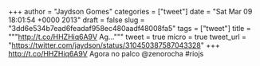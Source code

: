 
+++
author = "Jaydson Gomes"
categories = ["tweet"]
date = "Sat Mar 09 18:01:54 +0000 2013"
draft = false
slug = "3dd6e534b7ead6feadaf958ec480aadf48008fa5"
tags = ["tweet"]
title = """http://t.co/HHZHiq6A9V Ag..."""
tweet = true
micro = true
tweet_url = "https://twitter.com/jaydson/status/310450387587043328"
+++
http://t.co/HHZHiq6A9V Agora no palco @zenorocha #riojs
